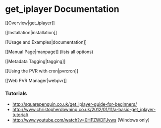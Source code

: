 # get_iplayer Documentation

[[Overview|get_iplayer]]

[[Installation|installation]]

[[Usage and Examples|documentation]]

[[Manual Page|manpage]] (lists all options)

[[Metadata Tagging|tagging]]

[[Using the PVR with cron|pvrcron]]

[[Web PVR Manager|webpvr]]

### Tutorials

* <http://squarepenguin.co.uk/get_iplayer-guide-for-beginners/>
* <http://www.christopherdowning.co.uk/2012/01/11/a-basic-get_iplayer-tutorial/>
* <http://www.youtube.com/watch?v=0HFZWDFJyws> (Windows only)